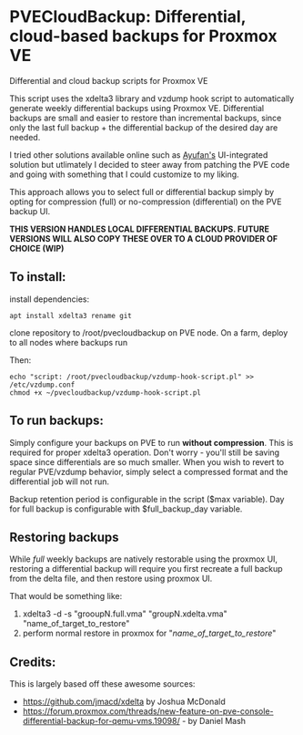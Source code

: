 # PVECloudBackup: Differential, cloud-based backups for Proxmox VE
Differential and cloud backup scripts for Proxmox VE

This script uses the xdelta3 library and vzdump hook script to automatically generate weekly differential backups using Proxmox VE.
Differential backups are small and easier to restore than incremental backups, since only the last full backup + the differential backup of the desired day are needed.

I tried other solutions available online such as [Ayufan's](https://github.com/ayufan/pve-patches) UI-integrated solution but utlimately I decided to steer away from patching the PVE code and going with something that I could customize to my liking.

This approach allows you to select full or differential backup simply by opting for compression (full) or no-compression (differential) on the PVE backup UI. 

**THIS VERSION HANDLES LOCAL DIFFERENTIAL BACKUPS. FUTURE VERSIONS WILL ALSO COPY THESE OVER TO A CLOUD PROVIDER OF CHOICE (WIP)**

## **To install:**

install dependencies: 

    apt install xdelta3 rename git

clone repository to /root/pvecloudbackup on PVE node. On a farm, deploy to all nodes where backups run

Then:

    echo "script: /root/pvecloudbackup/vzdump-hook-script.pl" >> /etc/vzdump.conf
    chmod +x ~/pvecloudbackup/vzdump-hook-script.pl


## **To run backups:**

Simply configure your backups on PVE to run **without compression**. This is required for proper xdelta3 operation. 
Don't worry - you'll still be saving space since differentials are so much smaller.
When you wish to revert to regular PVE/vzdump behavior, simply select a compressed format and the differential job will not run. 

Backup retention period is configurable in the script ($max variable). Day for full backup is configurable with $full_backup_day variable.


## **Restoring backups**

While *full* weekly backups are natively restorable using the proxmox UI, restoring a differential backup will require you first recreate a full backup from the delta file, and then restore using proxmox UI.


That would be something like: 
  1. xdelta3 -d -s "grooupN.full.vma" "groupN.xdelta.vma" "name_of_target_to_restore" 
  2. perform normal restore in proxmox for "*name_of_target_to_restore*"
  


## **Credits:**

This is largely based off these awesome sources:
* https://github.com/jmacd/xdelta by Joshua McDonald
* https://forum.proxmox.com/threads/new-feature-on-pve-console-differential-backup-for-qemu-vms.19098/ - by Daniel Mash
